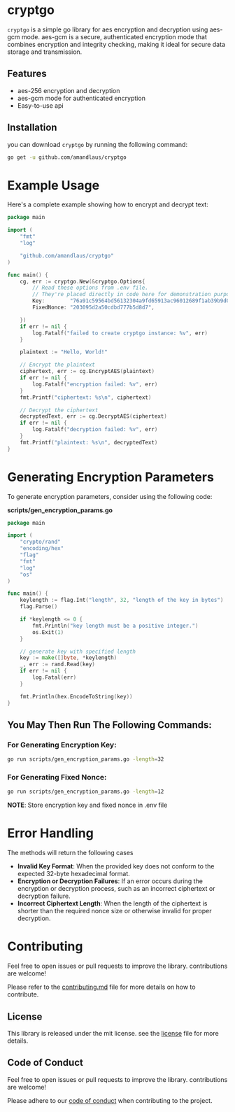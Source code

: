 # cryptgo

`cryptgo` is a simple go library for aes encryption and decryption using aes-gcm mode. aes-gcm is a secure, authenticated encryption mode that combines encryption and integrity checking, making it ideal for secure data storage and transmission.

## Features

- aes-256 encryption and decryption
- aes-gcm mode for authenticated encryption
- Easy-to-use api

## Installation

you can download `cryptgo` by running the following command:

```sh
go get -u github.com/amandlaus/cryptgo
```

# Example Usage

Here's a complete example showing how to encrypt and decrypt text:

```go
package main

import (
	"fmt"
	"log"

	"github.com/amandlaus/cryptgo"
)

func main() {
	cg, err := cryptgo.New(&cryptgo.Options{
		// Read these options from .env file.
		// They're placed directly in code here for demonstration purpose only.
		Key:        "76a91c59564bd56132304a9fd65913ac96012689f1ab39b9d04e941cda00f08f", // Example 32-byte hex key
		FixedNonce: "203095d2a50cdbd777b5d8d7",                                         // Example 12-byte fixed nonce for deterministic encryption

	})
	if err != nil {
		log.Fatalf("failed to create cryptgo instance: %v", err)
	}

	plaintext := "Hello, World!"

	// Encrypt the plaintext
	ciphertext, err := cg.EncryptAES(plaintext)
	if err != nil {
		log.Fatalf("encryption failed: %v", err)
	}
	fmt.Printf("ciphertext: %s\n", ciphertext)

	// Decrypt the ciphertext
	decryptedText, err := cg.DecryptAES(ciphertext)
	if err != nil {
		log.Fatalf("decryption failed: %v", err)
	}
	fmt.Printf("plaintext: %s\n", decryptedText)
}
```

# Generating Encryption Parameters

To generate encryption parameters, consider using the following code:

**scripts/gen_encryption_params.go**

```go
package main

import (
	"crypto/rand"
	"encoding/hex"
	"flag"
	"fmt"
	"log"
	"os"
)

func main() {
	keylength := flag.Int("length", 32, "length of the key in bytes")
	flag.Parse()

	if *keylength <= 0 {
		fmt.Println("key length must be a positive integer.")
		os.Exit(1)
	}

	// generate key with specified length
	key := make([]byte, *keylength)
	_, err := rand.Read(key)
	if err != nil {
		log.Fatal(err)
	}

	fmt.Println(hex.EncodeToString(key))
}
```

## You May Then Run The Following Commands:

### For Generating Encryption Key:

```sh
go run scripts/gen_encryption_params.go -length=32
```

### For Generating Fixed Nonce:

```sh
go run scripts/gen_encryption_params.go -length=12
```

**NOTE**: Store encryption key and fixed nonce in .env file

# Error Handling

The methods will return the following cases

- **Invalid Key Format**: When the provided key does not conform to the expected 32-byte hexadecimal format.
- **Encryption or Decryption Failures**: If an error occurs during the encryption or decryption process, such as an incorrect ciphertext or decryption failure.
- **Incorrect Ciphertext Length**: When the length of the ciphertext is shorter than the required nonce size or otherwise invalid for proper decryption.

# Contributing

Feel free to open issues or pull requests to improve the library. contributions are welcome!

Please refer to the [contributing.md](contributing.md) file for more details on how to contribute.

## License

This library is released under the mit license. see the [license](license) file for more details.

## Code of Conduct

Feel free to open issues or pull requests to improve the library. contributions are welcome!

Please adhere to our [code of conduct](code_of_conduct.md) when contributing to the project.
